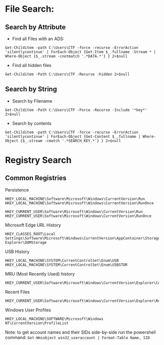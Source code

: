 # File Search:



## Search by Attribute
- Find all Files with an ADS:
```
Get-Childitem -path C:\Users\CTF -force -recurse -ErrorAction 'silentlycontinue' | ForEach-Object {Get-Item $_.fullname -Stream * | Where-Object {$_.stream -cnotmatch '.*DATA.*'} } 2>$null
```
- Find all hidden files
```
Get-Childitem -Path C:\Users\CTF -Recurse -hidden 2>$null
```

## Search by String
- Search by Filename
```
Get-Childitem -Path C:\Users\CTF -Force -Recurse -Include '*key*' 2>$null
```
- Search by contents
```
Get-Childitem -path C:\Users\CTF -force -recurse -ErrorAction 'silentlycontinue' | ForEach-Object {Get-Content $_.fullname | Where-Object {$_.stream -cmatch '.*SEARCH_KEY.*'} } 2>$null
```

# Registry Search

## Common Registries

Persistence
```
HKEY_LOCAL_MACHINE\Software\Microsoft\Windows\CurrentVersion\Run
HKEY_LOCAL_MACHINE\Software\Microsoft\Windows\CurrentVersion\RunOnce
```
```
HKEY_CURRENT_USER\Software\Microsoft\Windows\CurrentVersion\Run
HKEY_CURRENT_USER\Software\Microsoft\Windows\CurrentVersion\RunOnce
```

Microsoft Edge URL History
```
HKEY_CLASSES_ROOT\Local Settings\Software\Microsoft\Windows\CurrentVersion\AppContainer\Storage\microsoft.microsoftedge_8wekyb3d8bbwe\Children\001\Internet Explorer\DOMStorage
```

USB History
```
HKEY_LOCAL_MACHINE\SYSTEM\CurrentControlSet\Enum\USB
HKEY_LOCAL_MACHINE\SYSTEM\CurrentControlSet\Enum\USBSTOR
```
MRU (Most Recently Used) history
```
HKEY_CURRENT_USER\Software\Microsoft\Windows\CurrentVersion\Explorer\ComDlg32\OpenSavePidlMRU
```

Recent Files
```
HKEY_CURRENT_USER\Software\Microsoft\Windows\CurrentVersion\Explorer\RecentDocs
```

Windows User Profiles
```
HKEY_LOCAL_MACHINE\SOFTWARE\Microsoft\Windows NT\CurrentVersion\ProfileList
```
Note: to get account names and their SIDs side-by-side run the powershell command:
`Get-Wmiobject win32_useraccount | Format-Table Name, SID`
